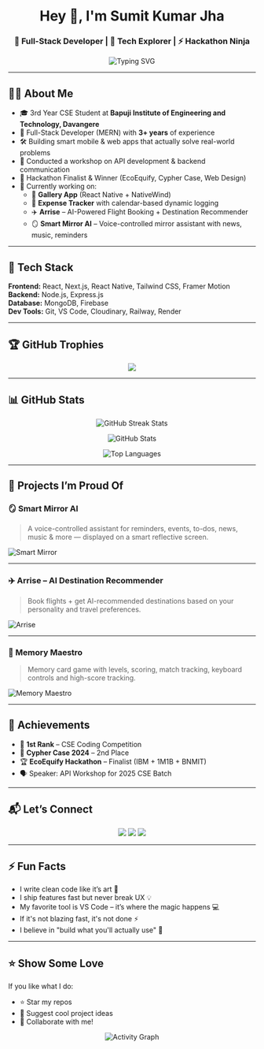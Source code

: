 <h1 align="center">Hey 👋, I'm Sumit Kumar Jha</h1>
<h3 align="center">🚀 Full-Stack Developer | 🧠 Tech Explorer | ⚡ Hackathon Ninja</h3>

<p align="center">
  <img src="https://readme-typing-svg.demolab.com?font=Fira+Code&size=22&pause=1000&center=true&vCenter=true&width=900&lines=Turning+Ideas+Into+Code;Building+Smart,+Scalable+Apps;React+%7C+Node+%7C+MongoDB+%7C+Next.js+%7C+Flutter;Hackathon+Finalist+%7C+Workshop+Speaker+%7C+SaaS+Builder" alt="Typing SVG" />
</p>

---

## 👨‍💻 About Me

- 🎓 3rd Year CSE Student at **Bapuji Institute of Engineering and Technology, Davangere**
- 💼 Full-Stack Developer (MERN) with **3+ years** of experience
- 🛠️ Building smart mobile & web apps that actually solve real-world problems
- 🎤 Conducted a workshop on API development & backend communication
- 🧠 Hackathon Finalist & Winner (EcoEquify, Cypher Case, Web Design)
- 🔭 Currently working on:
  - 📱 **Gallery App** (React Native + NativeWind)
  - 💸 **Expense Tracker** with calendar-based dynamic logging
  - ✈️ **Arrise** – AI-Powered Flight Booking + Destination Recommender
  - 🪞 **Smart Mirror AI** – Voice-controlled mirror assistant with news, music, reminders

---

## 🧰 Tech Stack

**Frontend:** React, Next.js, React Native, Tailwind CSS, Framer Motion  
**Backend:** Node.js, Express.js  
**Database:** MongoDB, Firebase  
**Dev Tools:** Git, VS Code, Cloudinary, Railway, Render  

---

## 🏆 GitHub Trophies

<p align="center">
  <img src="https://github-profile-trophy.vercel.app/?username=SumitJha-tech&theme=radical&no-frame=true&title=Stars,Commits,Followers,PullRequest,Repositories,Issues" />
</p>

---

## 📊 GitHub Stats

<p align="center">
  <img src="https://github-readme-streak-stats.herokuapp.com/?user=SumitJha-tech&theme=tokyonight&hide_border=true" alt="GitHub Streak Stats" />
</p>

<p align="center">
  <img src="https://github-readme-stats.vercel.app/api?username=SumitJha-tech&show_icons=true&theme=tokyonight&hide_border=true" alt="GitHub Stats" />
</p>

<p align="center">
  <img src="https://github-readme-stats.vercel.app/api/top-langs/?username=SumitJha-tech&layout=compact&theme=tokyonight&hide_border=true" alt="Top Languages" />
</p>

---

## 🧠 Projects I’m Proud Of

### 🪞 Smart Mirror AI  
> A voice-controlled assistant for reminders, events, to-dos, news, music & more — displayed on a smart reflective screen.

![Smart Mirror](https://i.imgur.com/SM5sO8Z.png)

---

### ✈️ Arrise – AI Destination Recommender  
> Book flights + get AI-recommended destinations based on your personality and travel preferences.

![Arrise](https://i.imgur.com/NwbzvRO.png)

---

### 🧠 Memory Maestro  
> Memory card game with levels, scoring, match tracking, keyboard controls and high-score tracking.

![Memory Maestro](https://i.imgur.com/eK0UYYH.png)

---

## 🥇 Achievements

- 🥇 **1st Rank** – CSE Coding Competition  
- 🥈 **Cypher Case 2024** – 2nd Place  
- 🏆 **EcoEquify Hackathon** – Finalist (IBM + 1M1B + BNMIT)  
- 🗣️ Speaker: API Workshop for 2025 CSE Batch  

---

## 📬 Let’s Connect

<p align="center">
  <a href="https://www.linkedin.com/in/sumitjha-tech/"><img src="https://img.shields.io/badge/LinkedIn-%230077B5.svg?style=for-the-badge&logo=linkedin&logoColor=white"/></a>
  <a href="mailto:sumitjhaofficial@gmail.com"><img src="https://img.shields.io/badge/Gmail-D14836?style=for-the-badge&logo=gmail&logoColor=white"/></a>
  <a href="https://github.com/SumitJha-tech"><img src="https://img.shields.io/badge/GitHub-000000?style=for-the-badge&logo=github&logoColor=white"/></a>
</p>

---

## ⚡ Fun Facts

- I write clean code like it’s art 🧼  
- I ship features fast but never break UX 💡  
- My favorite tool is VS Code – it’s where the magic happens 💻  
- If it's not blazing fast, it's not done ⚡  
- I believe in "build what you'll actually use" 🚀  

---

## ⭐ Show Some Love

If you like what I do:

- ⭐ Star my repos  
- 🧠 Suggest cool project ideas  
- 🔗 Collaborate with me!

<p align="center">
  <img src="https://github-readme-activity-graph.vercel.app/graph?username=SumitJha-tech&theme=github-compact&hide_border=true" alt="Activity Graph" />
</p>
